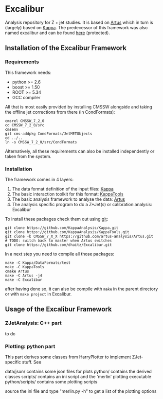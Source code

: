 Excalibur
=========

Analysis repository for Z + jet studies.
It is based on [Artus](https://github.com/artus-analysis/Artus "Artus Analysis") which in turn is (largely) based on [Kappa](https://github.com/KappaAnalysis "Kappa and KappaTools").
The predecessor of this framework was also named excalibur and can be found [here](https://ekptrac.physik.uni-karlsruhe.de/trac/excalibur "excalibur")  (protected).

## Installation of the Excalibur Framework

### Requirements
This framework needs:
- python >= 2.6
- boost >= 1.50
- ROOT >= 5.34
- GCC compiler

All that is most easily provided by installing CMSSW alongside and taking the offline jet corrections from there (in CondFormats):
```
cmsrel CMSSW_7_2_0
cd CMSSW_7_2_0/src
cmsenv
git cms-addpkg CondFormats/JetMETObjects
cd ../..
ln -s CMSSW_7_2_0/src/CondFormats
```
Alternatively, all these requirements can also be installed independently or taken from the system.

### Installation
The framework comes in 4 layers:

1. The data format definition of the input files: [Kappa](https://github.com/KappaAnalysis/Kappa "Kappa")
2. The basic interaction toolkit for this format: [KappaTools](https://github.com/KappaAnalysis/KappaTools "KappaTools")
3. The basic analysis framework to analyse the data: [Artus](https://github.com/artus-analysis/Artus "Artus")
4. The analysis specific program to do a Z+Jet(s) or calibration analysis: Excalibur

To install these packages check them out using [git](http://git-scm.com/ "git"):
```
git clone https://github.com/KappaAnalysis/Kappa.git
git clone https://github.com/KappaAnalysis/KappaTools.git
git clone -b CMSSW_7_X_X https://github.com/artus-analysis/Artus.git  # TODO: switch back to master when Artus switches
git clone https://github.com/dhaitz/Excalibur.git
```

In a next step you need to compile all those packages:
```
make -C Kappa/DataFormats/test
make -C KappaTools
cmake Artus
make -C Artus -j4
make -C Excalibur
```

after having done so, it can also be compile with `make` in the parent directory
or with `make project` in Excalibur.

## Usage of the Excalibur Framework

### ZJetAnalysis: C++ part
to do

### Plotting: python part
This part derives some classes from HarryPlotter to implement ZJet-specific stuff.
See 

data/json/ contains some json files for plots
python/ contains the derived classes
scripts/ contains an ini script and the 'merlin' plotting executable
python/scripts/ contains some plotting scripts

source the ini file and type "merlin.py -h" to get a list of the plotting options

